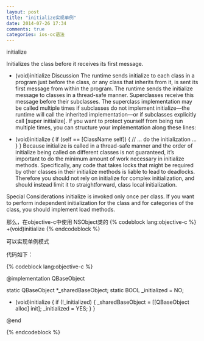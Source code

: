 ```yaml
---
layout: post
title: "initialize实现单例"
date: 2014-07-26 17:34
comments: true
categories: ios-oc语法
---
```


initialize

Initializes the class before it receives its first message.

+ (void)initialize
Discussion
The runtime sends initialize to each class in a program just before the class, or any class that inherits from it, is sent its first message from within the program. The runtime sends the initialize message to classes in a thread-safe manner. Superclasses receive this message before their subclasses. The superclass implementation may be called multiple times if subclasses do not implement initialize—the runtime will call the inherited implementation—or if subclasses explicitly call [super initialize]. If you want to protect yourself from being run multiple times, you can structure your implementation along these lines:

+ (void)initialize {
  if (self == [ClassName self]) {
    // ... do the initialization ...
  }
}
Because initialize is called in a thread-safe manner and the order of initialize being called on different classes is not guaranteed, it’s important to do the minimum amount of work necessary in initialize methods. Specifically, any code that takes locks that might be required by other classes in their initialize methods is liable to lead to deadlocks. Therefore you should not rely on initialize for complex initialization, and should instead limit it to straightforward, class local initialization.

Special Considerations
initialize is invoked only once per class. If you want to perform independent initialization for the class and for categories of the class, you should implement load methods.



那么，在objective-c中使用 NSObject类的
{% codeblock lang:objective-c %}
+(void)initialize
{% endcodeblock %}

可以实现单例模式

代码如下：

{% codeblock lang:objective-c %}

@implementation QBaseObject

static QBaseObject *_sharedBaseObject;
static BOOL _initialized = NO;

+ (void)initialize
{
    if (!_initialized)
    {
        _sharedBaseObject = [[QBaseObject alloc] init];
        _initialized = YES;
    }
}

@end

{% endcodeblock %}